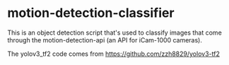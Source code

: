 # motion-detection-classifier

This is an object detection script that's used to classify images that come
through the motion-detection-api (an API for iCam-1000 cameras).

The yolov3_tf2 code comes from https://github.com/zzh8829/yolov3-tf2
